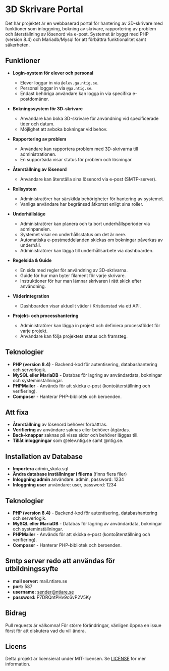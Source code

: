 # 3D Skrivare Portal

Det här projektet är en webbaserad portal för hantering av 3D-skrivare med funktioner som inloggning, bokning av skrivare, rapportering av problem och återställning av lösenord via e-post. Systemet är byggt med PHP (version 8.4) och Mariadb/Mysql för att förbättra funktionalitet samt säkerheten.

## Funktioner

- **Login-system för elever och personal**
  - Elever loggar in via `@elev.ga.ntig.se`.
  - Personal loggar in via `@ga.ntig.se`.
  - Endast behöriga användare kan logga in via specifika e-postdomäner.

- **Bokningssystem för 3D-skrivare**
  - Användare kan boka 3D-skrivare för användning vid specificerade tider och datum.
  - Möjlighet att avboka bokningar vid behov.
  
- **Rapportering av problem**
  - Användare kan rapportera problem med 3D-skrivarna till administrationen.
  - En supportsida visar status för problem och lösningar.

- **Återställning av lösenord**
  - Användare kan återställa sina lösenord via e-post (SMTP-server).

- **Rollsystem**
  - Administratörer har särskilda behörigheter för hantering av systemet.
  - Vanliga användare har begränsad åtkomst enligt sina roller.

- **Underhållsläge**
  - Administratörer kan planera och ta bort underhållsperioder via adminpanelen.
  - Systemet visar en underhållsstatus om det är nere.
  - Automatiska e-postmeddelanden skickas om bokningar påverkas av underhåll.
  - Administratörer kan lägga till underhållsarbete via dashboarden.

- **Regelsida & Guide**
  - En sida med regler för användning av 3D-skrivarna.
  - Guide för hur man byter filament för varje skrivare.
  - Instruktioner för hur man lämnar skrivaren i rätt skick efter användning.

- **Väderintegration**
  - Dashboarden visar aktuellt väder i Kristianstad via ett API.

- **Projekt- och processhantering**
  - Administratörer kan lägga in projekt och definiera processflödet för varje projekt.
  - Användare kan följa projektets status och framsteg.

## Teknologier

- **PHP (version 8.4)** - Backend-kod för autentisering, databashantering och serverlogik.
- **MySQL eller MariaDB** - Databas för lagring av användardata, bokningar och systeminställningar.
- **PHPMailer** - Används för att skicka e-post (kontoåterställning och verifiering).
- **Composer** - Hanterar PHP-bibliotek och beroenden.

## Att fixa

- **Återställning** av lösenord behöver förbättras.
- **Verifiering** av användare saknas eller behöver åtgärdas.
- **Back-knappar** saknas på vissa sidor och behöver läggas till.
- **Tillåt inloggningar** som @elev.ntig.se samt @ntig.se.
 

## Installation av Database

- **Importera** admin_skola.sql
- **Ändra database inställningar i filerna** (finns flera filer)
- **Inloggning admin** användare: admin, password: 1234
- **Inloggning user** användare: user, password: 1234

## Teknologier

- **PHP (version 8.4)** - Backend-kod för autentisering, databashantering och serverlogik.
- **MySQL eller MariaDB** - Databas för lagring av användardata, bokningar och systeminställningar.
- **PHPMailer** - Används för att skicka e-post (kontoåterställning och verifiering).
- **Composer** - Hanterar PHP-bibliotek och beroenden.

## Smtp server redo att användas för utbildningssyfte
- **mail server:** mail.ntiare.se
- **port:** 587
- **username:** sender@ntiare.se
- **password:** P7DRQntPHv9c6vP2V5Ky


## Bidrag

Pull requests är välkomna! För större förändringar, vänligen öppna en issue först för att diskutera vad du vill ändra.

## Licens

Detta projekt är licensierat under MIT-licensen. Se [LICENSE](LICENSE) för mer information.
